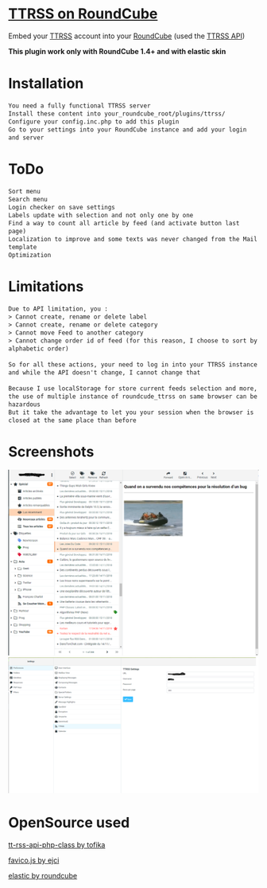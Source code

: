 # [TTRSS on RoundCube](https://github.com/gloony/roundcube_ttrss)

Embed your [TTRSS](https://tt-rss.org) account into your [RoundCube](https://roundcube.net) (used the [TTRSS API](https://git.tt-rss.org/fox/tt-rss/wiki/ApiReference))

**This plugin work only with RoundCube 1.4+ and with elastic skin**

# Installation

```
You need a fully functional TTRSS server
Install these content into your_roundcube_root/plugins/ttrss/
Configure your config.inc.php to add this plugin
Go to your settings into your RoundCube instance and add your login and server
```

# ToDo

```
Sort menu
Search menu
Login checker on save settings
Labels update with selection and not only one by one
Find a way to count all article by feed (and activate button last page)
Localization to improve and some texts was never changed from the Mail template
Optimization
```

# Limitations

```
Due to API limitation, you : 
> Cannot create, rename or delete label
> Cannot create, rename or delete category
> Cannot move Feed to another category
> Cannot change order id of feed (for this reason, I choose to sort by alphabetic order)

So for all these actions, your need to log in into your TTRSS instance and while the API doesn't change, I cannot change that

Because I use localStorage for store current feeds selection and more, the use of multiple instance of roundcude_ttrss on same browser can be hazardous
But it take the advantage to let you your session when the browser is closed at the same place than before
```

# Screenshots

![roundcube_ttrss Main](screenshots/Main.png)
![roundcube_ttrss Settings](screenshots/Settings.png)

# OpenSource used

[tt-rss-api-php-class by tofika](https://github.com/tofika/tt-rss-api-php-class)

[favico.js by ejci](https://github.com/ejci/favico.js)

[elastic by roundcube](https://github.com/roundcube/elastic)